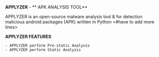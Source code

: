 **APPLYZER** -  ** APK ANALYSIS TOOL**


APPLYZER is an open-source malware analysis tool & for detection malicious android packages (APK) written in Python <#have to add more lines>


**APPLYZER FEATURES**
    
    - APPLYZER perform Pre-static Analysis
    - APPLYZER perform Static Analysis
